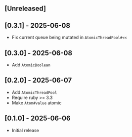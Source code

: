 ## [Unreleased]

## [0.3.1] - 2025-06-08

- Fix current queue being mutated in `AtomicThreadPool#<<`

## [0.3.0] - 2025-06-08

- Add `AtomicBoolean`

## [0.2.0] - 2025-06-07

- Add `AtomicThreadPool`
- Require ruby >= 3.3
- Make `Atom#value` atomic

## [0.1.0] - 2025-06-06

- Initial release

